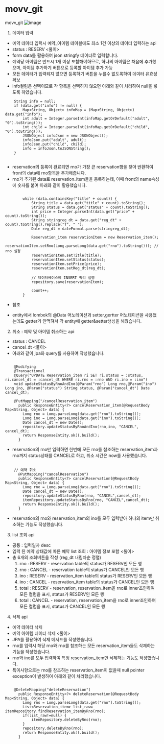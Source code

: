 # movv_git
movv_git
![image](https://user-images.githubusercontent.com/116136538/229740204-e2126d8a-f6b1-48ef-8e09-c586b3de886c.png)

1. 데이터 입력 
  - 예약 데이터 입력시 예약_아이템 테이블에도 최소 1건 이상의 데이터 입력하는 api
  - status : RESERV
  <풀이>
  - form data를 활용하여 json stringfy 데이터로 입력합니다.
  - 예약당 아이템은 반드시 1개 이상 포함해야하므로, 하나의 아이템은 처음에 추가했으며, 아이템 추가하기 버튼으로 등록할 아이템
    추가 가능
  - 모든 데이터가 입력되지 않으면 등록하기 버튼을 누를수 없도록하여 데이터 유효성 확보
  - info컬럼은 선택이므로 각 항목을 선택하지 않으면 아래와 같이 처리하여 null을 넣도록 하였습니다.

````
	String info = null;
	if (data.get("info") != null) {
	    Map<String, Object> infoMap = (Map<String, Object>) data.get("info");
	    int adult = Integer.parseInt(infoMap.getOrDefault("adult", "0").toString());
	    int child = Integer.parseInt(infoMap.getOrDefault("child", "0").toString());
	    JSONObject infoJson = new JSONObject();
	    infoJson.put("adult", adult);
	    infoJson.put("child", child);
	    info = infoJson.toJSONString();
	}


````

  - reservation의 등록이 완료되면 rno가 가장 큰 reservation행을 찾아 반환하여 front의 data에 rno항목을 추가해줍니다.
  - rno가 추가된 data로 reservation_item들을 등록하는데, 이때 front의 name속성에 숫자를 붙여 아래와 같이 활용했습니다.
````

	    while (data.containsKey("title" + count)) {
	        String title = data.get("title" + count).toString();
	        String status = data.get("status" + count).toString();
	        int price = Integer.parseInt(data.get("price" + count).toString());
	        String stringreg_dt = data.get("reg_dt" + count).toString().replace("T", " ");
	        Date reg_dt = dateFormat.parse(stringreg_dt);

	        Reservation_item reservationItem = new Reservation_item();
	        reservationItem.setRno(Long.parseLong(data.get("rno").toString())); // rno 설정
	        reservationItem.setTitle(title);
	        reservationItem.setStatus(status);
	        reservationItem.setPrice(price);
	        reservationItem.setReg_dt(reg_dt);

	        // 데이터베이스에 INSERT 쿼리 실행
	        repository.save(reservationItem);

	        count++;
	    }

````
  * 참조
  - entity에서 lombok의 @Data 어노테이션과 setter,gertter 어노테이션을 사용했는데도 getter가 안먹혀서 각 entity에
    getter&setter생성을 해줬습니다. 

2. 취소 : 예약 및 아이템 취소하는 api
  - status : CANCEL
  - cancel_dt
  <풀이>
  - 아래와 같이 jpa와 query를 사용하여 작성했습니다.
````

    @Modifying
    @Transactional
    @Query("UPDATE Reservation_item ri SET ri.status = :status, ri.cancel_dt = :cancel_dt WHERE ri.rno = :rno AND ri.ino = :ino")
    void updateStatusByRnoAndIno(@Param("rno") Long rno,@Param("ino") Long ino, @Param("status") String status, @Param("cancel_dt") Date cancel_dt);
    
    @PutMapping("/cancelReservation_item")
	  public ResponseEntity<?> cancelReservation_item(@RequestBody Map<String, Object> data) {
	    Long rno = Long.parseLong(data.get("rno").toString());
	    Long ino = Long.parseLong(data.get("ino").toString());
	    Date cancel_dt = new Date();
	    repository.updateStatusByRnoAndIno(rno,ino, "CANCEL", cancel_dt);
	    return ResponseEntity.ok().build();
	  }

````

  - reservation의 rno만 입력하면 한번에 모든 rno를 참조하는 reservation_item과 rno까지 status상태를 CANCEL로 하고, 취소 시간은 now를 사용했습니다.
````

  	// 예약 취소
	  @PutMapping("cancelReservation")
	  public ResponseEntity<?> cancelReservation(@RequestBody Map<String, Object> data) {
	    Long rno = Long.parseLong(data.get("rno").toString());
	    Date cancel_dt = new Date();
	    repository.updateStatusByRno(rno, "CANCEL",cancel_dt);
	    itemRepository.updateStatusByRno(rno, "CANCEL",cancel_dt);
	    return ResponseEntity.ok().build();
	  }

````

  - reservation의 rno와 reservation_item의 ino를 모두 입력받아 하나의 item만 취소하는 기능도 작성했습니다.

3. list 조회 api
  - 공통 : 입력일자 desc 
  - 입력 된 예약 상태값에 따른 예약 list 조회
    : 아이템 정보 포함
  <풀이>
  - 총 6개의 조회버튼을 작성 (reg_dt 내림차순 정렬)
    1) rno : RESERV - reservation table의 status가 RESERV인 모든 행 
    2) rno : CANCEL - reservation table의 status가 CANCEL인 모든 행
    3) ino : RESERV - reservation_item table의 status가 RESERV인 모든 행
    4) ino : CANCEL - reservation_item table의 status가 CANCEL인 모든 행
    5) total : RESERV - reservation, reservation_item을 rno로 inner조인하여 모든 컬럼을 표시, status가 RESERV인 모든 행
    6) total : CANCEL - reservation, reservation_item을 rno로 inner조인하여 모든 컬럼을 표시, status가 CANCEL인 모든 행

4. 삭제 api
  - 예약 데이터 삭제
  - 예약 아이템 데이터 삭제
  <풀이>
  - JPA를 활용하여 삭제 메서드를 작성했습니다.
  - rno를 입력시 해당 rno와 rno를 참조하는 모든 reservation_item들도 삭제하는 기능을 작성했습니다.
  - rno와 ino를 모두 입력하여 특정 reservation_item만 삭제하는 기능도 작성했습니다.
  - 특이사항으로는 rno를 참조하는 reservation_item이 없을때 null pointer exception이 발생하여 아래와 같이 처리했습니다.
````

  	@DeleteMapping("deleteReservation")
	  public ResponseEntity<?> deleteReservation(@RequestBody Map<String, Object> data) {
		Long rno = Long.parseLong(data.get("rno").toString());
		List<Reservation_item> list_raw= itemRepository.findReservation_itemByRno(rno);
		if(list_raw!=null) {
			itemRepository.deleteByRno(rno);
		}
	    repository.deleteByRno(rno);
		return ResponseEntity.ok().build();
	  }
